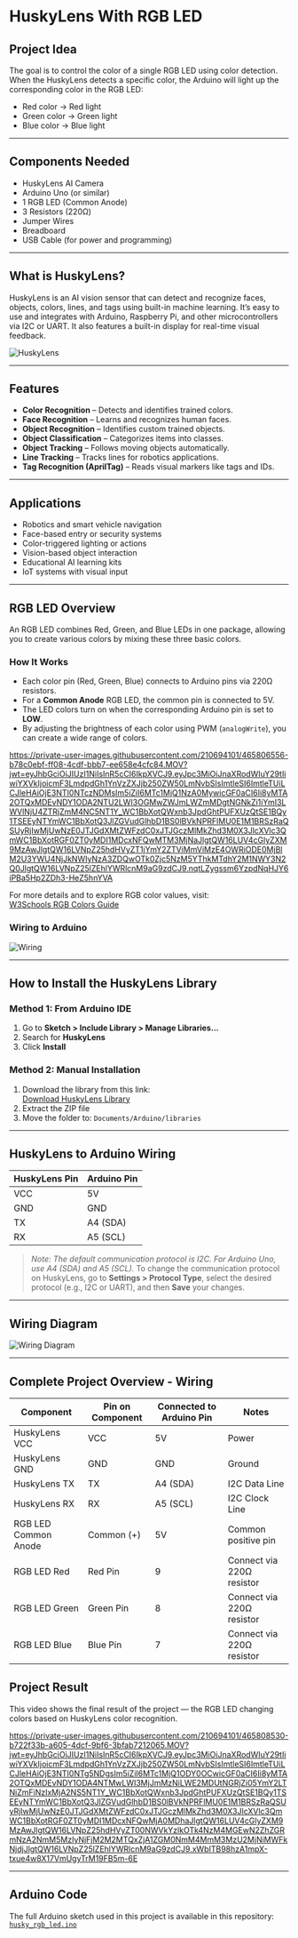 # HuskyLens With RGB LED 

## Project Idea

The goal is to control the color of a single RGB LED using color detection. When the HuskyLens detects a specific color, the Arduino will light up the corresponding color in the RGB LED:
- Red color → Red light
- Green color → Green light
- Blue color → Blue light

---

## Components Needed

- HuskyLens AI Camera
- Arduino Uno (or similar)
- 1 RGB LED (Common Anode)
- 3 Resistors (220Ω)
- Jumper Wires
- Breadboard
- USB Cable (for power and programming)

---

## What is HuskyLens?

HuskyLens is an AI vision sensor that can detect and recognize faces, objects, colors, lines, and tags using built-in machine learning. It’s easy to use and integrates with Arduino, Raspberry Pi, and other microcontrollers via I2C or UART. It also features a built-in display for real-time visual feedback.

![HuskyLens](Huskylens.jpg)

---

## Features

- **Color Recognition** – Detects and identifies trained colors.
- **Face Recognition** – Learns and recognizes human faces.
- **Object Recognition** – Identifies custom trained objects.
- **Object Classification** – Categorizes items into classes.
- **Object Tracking** – Follows moving objects automatically.
- **Line Tracking** – Tracks lines for robotics applications.
- **Tag Recognition (AprilTag)** – Reads visual markers like tags and IDs.

---

## Applications

- Robotics and smart vehicle navigation  
- Face-based entry or security systems  
- Color-triggered lighting or actions  
- Vision-based object interaction  
- Educational AI learning kits  
- IoT systems with visual input

---

## RGB LED Overview

An RGB LED combines Red, Green, and Blue LEDs in one package, allowing you to create various colors by mixing these three basic colors.

### How It Works

- Each color pin (Red, Green, Blue) connects to Arduino pins via 220Ω resistors.  
- For a **Common Anode** RGB LED, the common pin is connected to 5V.  
- The LED colors turn on when the corresponding Arduino pin is set to **LOW**.  
- By adjusting the brightness of each color using PWM (`analogWrite`), you can create a wide range of colors.

https://private-user-images.githubusercontent.com/210694101/465806556-b78c0ebf-ff08-4cdf-bbb7-ee658e4cfc84.MOV?jwt=eyJhbGciOiJIUzI1NiIsInR5cCI6IkpXVCJ9.eyJpc3MiOiJnaXRodWIuY29tIiwiYXVkIjoicmF3LmdpdGh1YnVzZXJjb250ZW50LmNvbSIsImtleSI6ImtleTUiLCJleHAiOjE3NTI0NTczNDMsIm5iZiI6MTc1MjQ1NzA0MywicGF0aCI6Ii8yMTA2OTQxMDEvNDY1ODA2NTU2LWI3OGMwZWJmLWZmMDgtNGNkZi1iYmI3LWVlNjU4ZTRjZmM4NC5NT1Y_WC1BbXotQWxnb3JpdGhtPUFXUzQtSE1BQy1TSEEyNTYmWC1BbXotQ3JlZGVudGlhbD1BS0lBVkNPRFlMU0E1M1BRSzRaQSUyRjIwMjUwNzE0JTJGdXMtZWFzdC0xJTJGczMlMkZhd3M0X3JlcXVlc3QmWC1BbXotRGF0ZT0yMDI1MDcxNFQwMTM3MjNaJlgtQW16LUV4cGlyZXM9MzAwJlgtQW16LVNpZ25hdHVyZT1jYmY2ZTViMmViMzE4OWRiODE0MjBlM2U3YWU4NjJkNWIyNzA3ZDQwOTk0Zjc5NzM5YThkMTdhY2M1NWY3N2Q0JlgtQW16LVNpZ25lZEhlYWRlcnM9aG9zdCJ9.nqtLZygssm6YzpdNqHJY6iPBa5Hp2ZDh3-HeZ5hnYVA


For more details and to explore RGB color values, visit:  
[W3Schools RGB Colors Guide](https://www.w3schools.com/colors/colors_rgb.asp)

### Wiring to Arduino

![Wiring](2D_Circuit_Arduino-RGB-LED-common-anode.png)

---

## How to Install the HuskyLens Library

### Method 1: From Arduino IDE

1. Go to **Sketch > Include Library > Manage Libraries...**  
2. Search for **HuskyLens**  
3. Click **Install**

### Method 2: Manual Installation

1. Download the library from this link:  
   [Download HuskyLens Library](https://wiki.dfrobot.com/HUSKYLENS_V1.0_SKU_SEN0305_SEN0336#4.%20Upgrade%20Firmware)  
2. Extract the ZIP file  
3. Move the folder to: `Documents/Arduino/libraries`

---

## HuskyLens to Arduino Wiring

| HuskyLens Pin | Arduino Pin |
|---------------|-------------|
| VCC           | 5V          |
| GND           | GND         |
| TX            | A4 (SDA)    |
| RX            | A5 (SCL)    |

> _Note: The default communication protocol is I2C. For Arduino Uno, use A4 (SDA) and A5 (SCL)._
> To change the communication protocol on HuskyLens, go to **Settings > Protocol Type**, select the desired protocol (e.g., I2C or UART), and then **Save** your changes.  
---

## Wiring Diagram

![Wiring Diagram](huskylens-ardiono-i2c.png)

---

## Complete Project Overview - Wiring 
| Component          | Pin on Component   | Connected to Arduino Pin | Notes                      |
|--------------------|--------------------|-------------------------|----------------------------|
| HuskyLens VCC      | VCC                | 5V                      | Power                      |
| HuskyLens GND      | GND                | GND                     | Ground                     |
| HuskyLens TX       | TX                 | A4 (SDA)                | I2C Data Line              |
| HuskyLens RX       | RX                 | A5 (SCL)                | I2C Clock Line             |
| RGB LED Common Anode| Common (+)          | 5V                      | Common positive pin        |
| RGB LED Red        | Red Pin            | 9                       | Connect via 220Ω resistor  |
| RGB LED Green      | Green Pin          | 8                       | Connect via 220Ω resistor  |
| RGB LED Blue       | Blue Pin           | 7                       | Connect via 220Ω resistor  |

## Project Result
This video shows the final result of the project — the RGB LED changing colors based on HuskyLens color recognition.

https://private-user-images.githubusercontent.com/210694101/465808530-b722f33b-a605-4dcf-9bf6-3bfab7212065.MOV?jwt=eyJhbGciOiJIUzI1NiIsInR5cCI6IkpXVCJ9.eyJpc3MiOiJnaXRodWIuY29tIiwiYXVkIjoicmF3LmdpdGh1YnVzZXJjb250ZW50LmNvbSIsImtleSI6ImtleTUiLCJleHAiOjE3NTI0NTg5NDgsIm5iZiI6MTc1MjQ1ODY0OCwicGF0aCI6Ii8yMTA2OTQxMDEvNDY1ODA4NTMwLWI3MjJmMzNiLWE2MDUtNGRjZi05YmY2LTNiZmFiNzIxMjA2NS5NT1Y_WC1BbXotQWxnb3JpdGhtPUFXUzQtSE1BQy1TSEEyNTYmWC1BbXotQ3JlZGVudGlhbD1BS0lBVkNPRFlMU0E1M1BRSzRaQSUyRjIwMjUwNzE0JTJGdXMtZWFzdC0xJTJGczMlMkZhd3M0X3JlcXVlc3QmWC1BbXotRGF0ZT0yMDI1MDcxNFQwMjA0MDhaJlgtQW16LUV4cGlyZXM9MzAwJlgtQW16LVNpZ25hdHVyZT00NWVkYzlkOTk4NzM4MGEwN2ZhZGRmNzA2NmM5MzIyNjFjM2M2MTQxZjA1ZGM0NmM4MmM3MzU2MjNiMWFkNjdjJlgtQW16LVNpZ25lZEhlYWRlcnM9aG9zdCJ9.xWbITB98hzA1mpX-txue4w8X17VmUgyTrM19FB5m-6E

---

## Arduino Code

The full Arduino sketch used in this project is available in this repository:  
[`husky_rgb_led.ino`](Code.ino)



